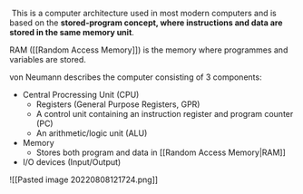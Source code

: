  This is a computer architecture used in most modern computers and is based on the **stored-program concept, where instructions and data are stored in the same memory unit**.


RAM ([[Random Access Memory]]) is the memory where programmes and variables are stored.

von Neumann describes the computer consisting of 3 components:
- Central Procressing Unit (CPU)
	- Registers (General Purpose Registers, GPR)
	- A control unit containing an instruction register and program counter (PC)
	- An arithmetic/logic unit (ALU)
- Memory
	- Stores both program and data in [[Random Access Memory|RAM]]
- I/O devices (Input/Output)
  
![[Pasted image 20220808121724.png]]